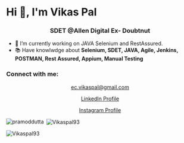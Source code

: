 # Hi 👋, I'm Vikas Pal </h1>
<h3 align="center">SDET @Allen Digital Ex- Doubtnut </h3>

- 🔭 I’m currently working on JAVA Selenium and RestAssured.<br>
- 📚 Have knowlwdge about **Selenium, SDET, JAVA, Agile, Jenkins, POSTMAN, Rest Assured, Appium, Manual Testing**<br>

<h3 align="left">Connect with me:</h3>
<p align="center"><a href="mailto:ec.vikaspal@gmail.com">ec.vikaspal@gmail.com</a></p>
<p align="center"><a href="https://www.linkedin.com/in/ec-vikaspal" target="_blank">LinkedIn Profile</a></p>
<p align="center"><a href="https://www.instagram.com/mama__shakuni" target="_blank">Instagram Profile</a></p>




<p><img align="left" src="https://github-readme-stats.vercel.app/api/top-langs?username=pramoddutta&show_icons=true&locale=en&layout=compact" alt="pramoddutta" /></p>

<p>&nbsp;<img align="center" src="https://github-readme-stats.vercel.app/api?username=Vikaspal93&show_icons=true&locale=en" alt="Vikaspal93" /></p>

<p><img align="center" src="https://github-readme-streak-stats.herokuapp.com/?user=pramoddutta&" alt="Vikaspal93" /></p>
